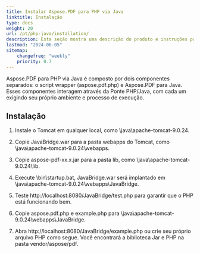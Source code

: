 ```yaml
---
title: Instalar Aspose.PDF para PHP via Java
linktitle: Instalação
type: docs
weight: 20
url: /pt/php-java/installation/
description: Esta seção mostra uma descrição do produto e instruções para instalar o Aspose.PDF para PHP via Java por conta própria, bem como usando o NuGet.
lastmod: "2024-06-05"
sitemap:
    changefreq: "weekly"
    priority: 0.7
---
```


Aspose.PDF para PHP via Java é composto por dois componentes separados: o script wrapper (aspose.pdf.php) e Aspose.PDF para Java. Esses componentes interagem através da Ponte PHP/Java, com cada um exigindo seu próprio ambiente e processo de execução.

## Instalação

1. Instale o Tomcat em qualquer local, como \java\apache-tomcat-9.0.24.
1. Copie JavaBridge.war para a pasta webapps do Tomcat, como \java\apache-tomcat-9.0.24\webapps.
1. Copie aspose-pdf-xx.x.jar para a pasta lib, como \java\apache-tomcat-9.0.24\lib.
1. Execute \bin\startup.bat, JavaBridge.war será implantado em \java\apache-tomcat-9.0.24\webapps\JavaBridge.

1. Teste http://localhost:8080/JavaBridge/test.php para garantir que o PHP está funcionando bem.
1. Copie aspose.pdf.php e example.php para \java\apache-tomcat-9.0.24\webapps\JavaBridge.
1. Abra http://localhost:8080/JavaBridge/example.php ou crie seu próprio arquivo PHP como segue.
Você encontrará a biblioteca Jar e PHP na pasta vendor/aspose/pdf.